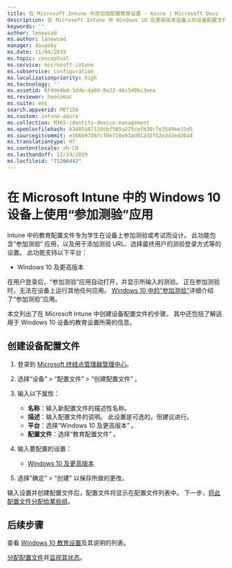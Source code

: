 ```yaml
---
title: 在 Microsoft Intune 中添加或配置教育设置 - Azure | Microsoft Docs
description: 在 Microsoft Intune 中 Windows 10 及更高版本设备上的设备配置文件中使用“参加测验”应用。 使用教育版设置创建配置文件，输入测试应用 URL，选择用户登录方式，在测试期间监视屏幕，以及在测试期间允许或阻止文本建议。
keywords: ''
author: lenewsad
ms.author: lanewsad
manager: dougeby
ms.date: 11/04/2019
ms.topic: conceptual
ms.service: microsoft-intune
ms.subservice: configuration
ms.localizationpriority: high
ms.technology: ''
ms.assetid: 6f4de4bd-3dde-4a8d-8e22-46c5d06c3eea
ms.reviewer: heenamac
ms.suite: ems
search.appverid: MET150
ms.custom: intune-azure
ms.collection: M365-identity-device-management
ms.openlocfilehash: b3485a87120cbf565a275cefb38cfe3549ee31d5
ms.sourcegitcommit: e166b9746fcf0e710e93ad012d2f52e2d3ed2644
ms.translationtype: HT
ms.contentlocale: zh-CN
ms.lasthandoff: 12/19/2019
ms.locfileid: "75206442"
---
```

# <a name="use-the-take-a-test-app-on-windows-10-devices-in-microsoft-intune"></a>在 Microsoft Intune 中的 Windows 10 设备上使用“参加测验”应用



Intune 中的教育配置文件专为学生在设备上参加测验或考试而设计。 此功能包含“参加测验”  应用，以及用于添加测验 URL、选择最终用户的测验登录方式等的设置。 此功能支持以下平台：

- Windows 10 及更高版本

在用户登录后，“参加测验”应用自动打开，并显示所输入的测验。 正在参加测验时，无法在设备上运行其他任何应用。 [Windows 10 中的“参加测验”](https://docs.microsoft.com/education/windows/take-tests-in-windows-10)详细介绍了“参加测验”应用。

本文列出了在 Microsoft Intune 中创建设备配置文件的步骤。 其中还包括了解适用于 Windows 10 设备的教育设置所需的信息。

## <a name="create-a-device-profile"></a>创建设备配置文件

1. 登录到 [Microsoft 终结点管理器管理中心](https://go.microsoft.com/fwlink/?linkid=2109431)。
2. 选择“设备”   > “配置文件”   > “创建配置文件”  。
3. 输入以下属性：

    - **名称**：输入新配置文件的描述性名称。
    - **描述**：输入配置文件的说明。 此设置是可选的，但建议进行。
    - **平台**：选择“Windows 10 及更高版本”  。
    - **配置文件**：选择“教育配置文件”  。

4. 输入要配置的设置：

    - [Windows 10 及更高版本](education-settings-windows.md)

5. 选择“确定”   > “创建”  以保存所做的更改。

输入设置并创建配置文件后，配置文件将显示在配置文件列表中。 下一步，[将此配置文件分配给某些组](device-profile-assign.md)。

## <a name="next-steps"></a>后续步骤

查看 [Windows 10 教育设置](education-settings-windows.md)及其说明的列表。

[分配配置文件](device-profile-assign.md)并[监视其状态](device-profile-monitor.md)。
